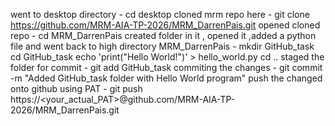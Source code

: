 went to desktop directory - cd desktop
cloned mrm repo here -  git clone https://github.com/MRM-AIA-TP-2026/MRM_DarrenPais.git
opened cloned repo - cd MRM_DarrenPais
created folder in it , opened it ,added a python file and went back to high directory MRM_DarrenPais - mkdir GitHub_task
  cd GitHub_task
  echo 'print("Hello World!")' > hello_world.py
  cd ..
staged the folder for commit - git add GitHub_task
commiting the changes - git commit -m "Added GitHub_task folder with Hello World program"
push the changed onto github using PAT - git push https://<your_actual_PAT>@github.com/MRM-AIA-TP-2026/MRM_DarrenPais.git
